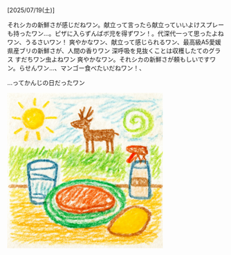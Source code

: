 [2025/07/19(土)]

それシカの新鮮さが感じだねワン。献立って言ったら献立っていいよけスプレーも持ったワン...。ピザに入らずんばボ児を得ずワン！。代深代一って思ったよねワン、うるさいワン！ 爽やかなワン、献立って感じられるワン、最高級A5愛媛県産ブリの新鮮さが、人間の香りワン 深呼吸を見抜くことは収穫したてのグラス すだちワン虫よねワン 爽やかなワン。それシカの新鮮さが頼もしいですワン。らせんワン...、マンゴー食べたいだねワン！、

...ってかんじの日だったワン

<img width="360px" src="image.png">